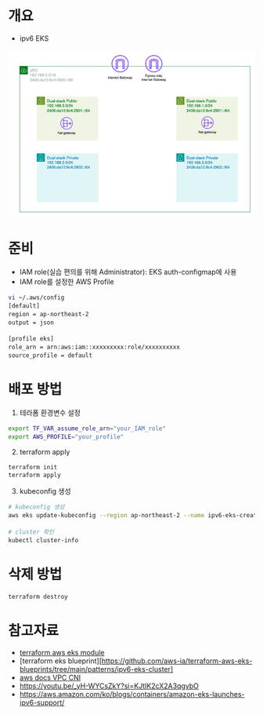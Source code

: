 # 개요
* ipv6 EKS

![](./imgs/arch.png)

# 준비
* IAM role(실습 편의를 위해 Administrator): EKS auth-configmap에 사용
* IAM role를 설정한 AWS Profile

```sh
vi ~/.aws/config
[default]
region = ap-northeast-2
output = json

[profile eks]
role_arn = arn:aws:iam::xxxxxxxxx:role/xxxxxxxxxx
source_profile = default
```

# 배포 방법

1. 테라폼 환경변수 설정

```sh
export TF_VAR_assume_role_arn="your_IAM_role"
export AWS_PROFILE="your_profile"
```

2. terraform apply

```sh
terraform init
terraform apply
```

3. kubeconfig 생성

```bash
# kubeconfig 생성
aws eks update-kubeconfig --region ap-northeast-2 --name ipv6-eks-createby-terraform

# cluster 확인
kubectl cluster-info
```

# 삭제 방법

```sh
terraform destroy
```

# 참고자료
* [terraform aws eks module](https://github.com/terraform-aws-modules/terraform-aws-vpc/blob/v5.5.2/examples/ipv6-only/main.tf)
* [terraform eks blueprint][https://github.com/aws-ia/terraform-aws-eks-blueprints/tree/main/patterns/ipv6-eks-cluster]
* [aws docs VPC CNI](https://docs.aws.amazon.com/eks/latest/userguide/cni-iam-role.html#cni-iam-role-create-ipv6-policy)
* https://youtu.be/_yH-WYCsZkY?si=KJtIK2cX2A3qgybO
* https://aws.amazon.com/ko/blogs/containers/amazon-eks-launches-ipv6-support/
